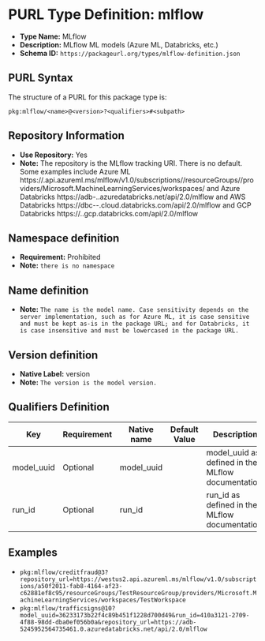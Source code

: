 <!--  NOTE: Auto-generated from the JSON PURL type definition.
Do not manually edit this file. Edit the JSON type definition instead. -->

# PURL Type Definition: mlflow

- **Type Name:** MLflow
- **Description:** MLflow ML models (Azure ML, Databricks, etc.)
- **Schema ID:** `https://packageurl.org/types/mlflow-definition.json`

## PURL Syntax

The structure of a PURL for this package type is:

    pkg:mlflow/<name>@<version>?<qualifiers>#<subpath>

## Repository Information

- **Use Repository:** Yes
- **Note:** The repository is the MLflow tracking URI. There is no default. Some examples include Azure ML https://<region>.api.azureml.ms/mlflow/v1.0/subscriptions/<subscription-id>/resourceGroups/<resource-group-name>/providers/Microsoft.MachineLearningServices/workspaces/<workspace-name> and Azure Databricks https://adb-<numbers>.<number>.azuredatabricks.net/api/2.0/mlflow and AWS Databricks https://dbc-<alphanumeric>-<alphanumeric>.cloud.databricks.com/api/2.0/mlflow and GCP Databricks https://<numbers>.<number>.gcp.databricks.com/api/2.0/mlflow

## Namespace definition

- **Requirement:** Prohibited
- **Note:** `there is no namespace`

## Name definition

- **Note:** `The name is the model name. Case sensitivity depends on the server implementation, such as for Azure ML, it is case sensitive and must be kept as-is in the package URL; and for Databricks, it is case insensitive and must be lowercased in the package URL.`

## Version definition

- **Native Label:** version
- **Note:** `The version is the model version.`

## Qualifiers Definition

| Key  | Requirement | Native name | Default Value | Description |
|------|-------------|-------------|---------------|-------------|
| model_uuid | Optional | model_uuid |  | model_uuid as defined in the MLflow documentation. |
| run_id | Optional | run_id |  | run_id as defined in the MLflow documentation. |

## Examples

- `pkg:mlflow/creditfraud@3?repository_url=https://westus2.api.azureml.ms/mlflow/v1.0/subscriptions/a50f2011-fab8-4164-af23-c62881ef8c95/resourceGroups/TestResourceGroup/providers/Microsoft.MachineLearningServices/workspaces/TestWorkspace`
- `pkg:mlflow/trafficsigns@10?model_uuid=36233173b22f4c89b451f1228d700d49&run_id=410a3121-2709-4f88-98dd-dba0ef056b0a&repository_url=https://adb-5245952564735461.0.azuredatabricks.net/api/2.0/mlflow`
